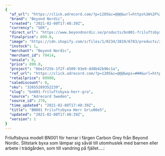 ```yaml
---
{
  "af_url": "https://click.adrecord.com/?p=1205&c=@@@&url=https%3A%2F%2Fwww.beyondnordic.se%2Fproducts%2Fbn001-friluftsbyxa-herr-carbon-grey",
  "brand": "Beyond Nordic",
  "created": "2021-02-08T17:48:39Z",
  "currency": "SEK",
  "direct_url": "https://www.beyondnordic.se/products/bn001-friluftsbyxa-herr-carbon-grey",
  "finalprice": 899.0,
  "image": "https://cdn.shopify.com/s/files/1/0234/3819/6783/products/23eb1a6cde900a35af212ab83a25ecd03aa1ed2a_2048x2048.jpg",
  "instock": 1,
  "merchant": "Beyond Nordic",
  "merchant_id": 79414,
  "onsale": 0,
  "price": 899.0,
  "project": "6be1f25b-1f2f-4509-93e9-dd8b42b96c1a",
  "ref_url": "https://click.adrecord.com/?p=1205&c=@@@&epi=###&url=https%3A%2F%2Fwww.beyondnordic.se%2Fproducts%2Fbn001-friluftsbyxa-herr-carbon-grey",
  "retailprice": 89900,
  "salediscount": 0,
  "sku": "32655289352239",
  "slug": "bn001-friluftsbyxa-herr-gra",
  "source": "Adrecord Sweden",
  "source_id": 270,
  "time_updated": "2021-02-08T17:48:39Z",
  "title": "BN001 Friluftsbyxa Herr Gr\u00e5",
  "updated": "2021-02-08T17:48:39Z",
  "version": 1
}
---
```


Friluftsbyxa modell BN001 för herrar i färgen Carbon Grey från Beyond Nordic. Slitstark byxa som lämpar sig såväl till utomhuslek med barnen eller arbete i trädgården, som till vandring på fjället.…:
